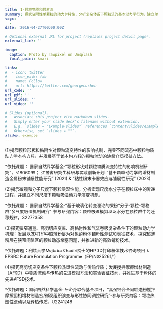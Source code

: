 ```yaml
---
title: 1-颗粒物质和颗粒流
summary: 探究粘附性单颗粒的动力学特性，分析复杂体系下颗粒流的基本动力学行为，建立单颗粒-颗粒流的多尺度理论框架。
tags:
  - 
date: '2016-04-27T00:00:00Z'

# Optional external URL for project (replaces project detail page).
external_link: ''

image:
  caption: Photo by rawpixel on Unsplash
  focal_point: Smart

links:
#  - icon: twitter
#    icon_pack: fab
#    name: Follow
#    url: https://twitter.com/georgecushen
url_code: ''
url_pdf: ''
url_slides: ''
url_video: ''

# Slides (optional).
#   Associate this project with Markdown slides.
#   Simply enter your slide deck's filename without extension.
#   E.g. `slides = "example-slides"` references `content/slides/example-slides.md`.
#   Otherwise, set `slides = ""`.
slides: example
---
```


(1)揭示颗粒形状和黏附性对颗粒流变特性的影响机制，完善不同流态中颗粒物质动力学本构方程，并发展基于该本构方程的颗粒流动的连续介质模拟方法。

*依托课题： 国家自然科学基金-“颗粒形状对颗粒物质流变特性的影响机制研究”，51806099； 江苏省研究生科研与实践创新计划-“基于颗粒动力学的增材制造金属粉末铺展性能研究” (2021) & “粘性粉末卡塞效应与铺展性研究” (2023)


(2)揭示微观和分子尺度下颗粒吸湿性能，分析宏观尺度水分子在颗粒床中的传递过程，并建立不同尺度下颗粒吸湿动力学演变机制。

*依托课题： 国家自然科学基金-“基于玻璃化转变理论的果粉“分子-颗粒-颗粒群”多尺度吸湿机制研究”-参与研究内容：颗粒吸湿模拟以及水分在颗粒群中的迁移规律，32272358


(3)探究狭窄通道、高剪切应变率、高黏附性和气流卷吸复杂条件下的颗粒动力学机理；发展以3D打印中超薄粉层为对象的粉体铺粉性测试和表征技术，探究超薄粉层在狭窄间隙区的颗粒动态堵塞问题，并推进新的高效铺粉技术。

*依托课题：利兹大学Mojtaba Ghadiri院士的HP 3D打印粉体技术咨询项目 & EPSRC Future Formulation Programme（EP/N025261/1)


(4)探究高剪切应变条件下颗粒热塑性流动与传热传质；发展搅拌摩擦增材制造（AFSD）中物质流动与传热的先进模拟方法和实验表征技术，并推进基于粉体的先进AFSD技术。

*依托课题：国家自然科学基金-叶企孙联合基金项目，“高强铝合金同轴送粉搅拌摩擦固相增材制造宏/微观组织演变与形性协同调控研究”-参与研究内容：颗粒热塑性流动以及传热传质，U2241248
